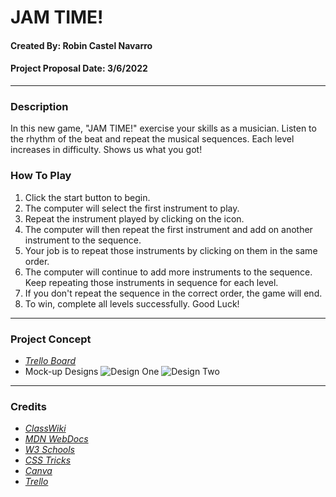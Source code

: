 # **JAM TIME!**
#### Created By: Robin Castel Navarro
#### Project Proposal Date: 3/6/2022 
---

### **Description**
In this new game, "JAM TIME!" exercise your skills as a musician. Listen to the rhythm of the beat and repeat the musical sequences. Each level increases in difficulty. Shows us what you got!  

### **How To Play**
1. Click the start button to begin.
2. The computer will select the first instrument to play.
3. Repeat the instrument played by clicking on the icon.
4. The computer will then repeat the first instrument and add on another instrument to the sequence. 
5. Your job is to repeat those instruments by clicking on them in the same order.
6. The computer will continue to add more instruments to the sequence. Keep repeating those instruments in sequence for each level. 
7. If you don't repeat the sequence in the correct order, the game will end.
8. To win, complete all levels successfully. Good Luck!

---

### **Project Concept**
- _[Trello Board](https://trello.com/b/AavYEmwD/jam-time)_
- Mock-up Designs 
![Design One](https://i.ibb.co/ZJZXWp0/MOCKUP1.png)
![Design Two](https://i.ibb.co/chYgt57/MOCKUP2.png)

---

### Credits
- _[ClassWiki](https://github.com/SEI-R-2-22/class_wiki)_
- _[MDN WebDocs](https://developer.mozilla.org/en-US/)_
- _[W3 Schools](https://www.w3schools.com/)_
- _[CSS Tricks](https://css-tricks.com/guides/)_
- _[Canva](https://www.canva.com/)_
- _[Trello](https://trello.com/)_

